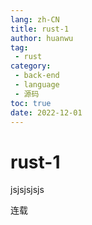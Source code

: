 ```yaml
---
lang: zh-CN
title: rust-1
author: huanwu
tag: 
 - rust
category: 
 - back-end
 - language
 - 源码
toc: true
date: 2022-12-01
---
```


# rust-1

jsjsjsjsjs

连载
